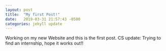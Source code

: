 ```yaml
---
layout: post
title:  "My first Post!"
date:   2019-03-31 21:57:43 -0500
categories: jekyll update
---
```


Working on my new Website and this is the first post. CS update: Trying to find an internship, hope it works out!!